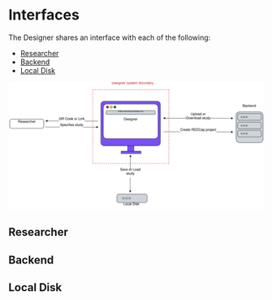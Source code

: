 # Interfaces

The Designer shares an interface with each of the following:
- [Researcher](#researcher)
- [Backend](#backend)
- [Local Disk](#localdisk)

![designer_interfaces_sketch.svg](../../resources/images/designer_interfaces_sketch.svg)

## Researcher

## Backend

## Local Disk